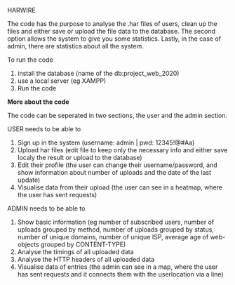 HARWIRE

The code has the purpose to analyse the .har files of users, clean up the files and either save or upload the file data to the database. The second option allows the system to give you some statistics. Lastly, in the case of admin, there are statistics about all the system.


To run the code
1) install the database (name of the db:project_web_2020)
2) use a local server (eg XAMPP)
3) Run the code 


**More about the code**

The code can be seperated in two sections, the user and the admin section. 

USER needs to be able to
1) Sign up in the system (username: admin | pwd: 12345!@#Aa)
2) Upload har files (edit file to keep only the necessary info and either save localy the result or upload to the database)
3) Edit their profile (the user can change their username/password, and show information about number of uploads and the date of the last update)
4) Visualise data from their upload (the user can see in a heatmap, where the user has sent requests)

ADMIN needs to be able to 
1) Show basic information (eg number of subscribed users, number of uploads grouped by method, number of uploads grouped by status, number of unique domains, number of unique ISP, average age of web-objects grouped by CONTENT-TYPE)
2) Analyse the timings of all uploaded data 
3) Analyse the HTTP headers of all uploaded data
4) Visualise data of entries (the admin can see in a map, where the user has sent requests and it connects them with the userlocation via a line)





